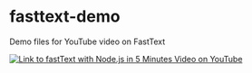 # fasttext-demo
Demo files for YouTube video on FastText

[![Link to fastText with Node.js in 5 Minutes
Video on YouTube](http://img.youtube.com/vi/-s5QVigBTEo/0.jpg)](http://www.youtube.com/watch?v=-s5QVigBTEo "fastText with Node.js in 5 Minutes
")
